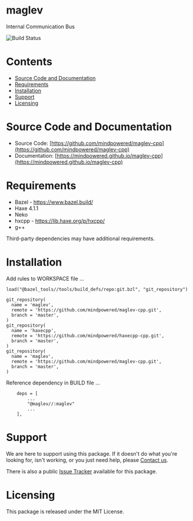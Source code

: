 
maglev
======
Internal Communication Bus

![Build Status](https://mindpowered.dev/assets/images/github-badges/build-passing.svg)

Contents
========

* [Source Code and Documentation](#source-code-and-documentation)
* [Requirements](#requirements)
* [Installation](#installation)
* [Support](#support)
* [Licensing](#licensing)

# Source Code and Documentation
- Source Code: [https://github.com/mindpowered/maglev-cpp](https://github.com/mindpowered/maglev-cpp)
- Documentation: [https://mindpowered.github.io/maglev-cpp](https://mindpowered.github.io/maglev-cpp)

# Requirements
- Bazel - https://www.bazel.build/
- Haxe 4.1.1
- Neko
- hxcpp - https://lib.haxe.org/p/hxcpp/
- g++


Third-party dependencies may have additional requirements.

# Installation
Add rules to WORKSPACE file ...

```
load("@bazel_tools//tools/build_defs/repo:git.bzl", "git_repository")

git_repository(
  name = 'maglev',
  remote = 'https://github.com/mindpowered/maglev-cpp.git',
  branch = 'master',
)
git_repository(
  name = 'haxecpp',
  remote = 'https://github.com/mindpowered/haxecpp-cpp.git',
  branch = 'master',
)
git_repository(
  name = 'maglev',
  remote = 'https://github.com/mindpowered/maglev-cpp.git',
  branch = 'master',
)
```

Reference dependency in BUILD file ...

```
    deps = [
        ...
        "@maglev//:maglev"
        ...
    ],
```


# Support
We are here to support using this package. If it doesn't do what you're looking for, isn't working, or you just need help, please [Contact us][contact].

There is also a public [Issue Tracker][bugs] available for this package.

# Licensing
This package is released under the MIT License.



[bugs]: https://github.com/mindpowered/maglev-cpp/issues
[contact]: https://mindpowered.dev/support/?ref=maglev-cpp/
[licensing]: https://mindpowered.dev/?ref=maglev-cpp
[purchase]: https://mindpowered.dev/purchase/
